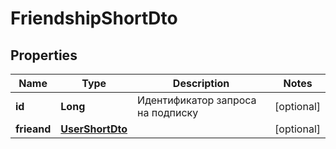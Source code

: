 # FriendshipShortDto

## Properties
Name | Type | Description | Notes
------------ | ------------- | ------------- | -------------
**id** | **Long** | Идентификатор запроса на подписку |  [optional]
**frieand** | [**UserShortDto**](UserShortDto.md) |  |  [optional]
